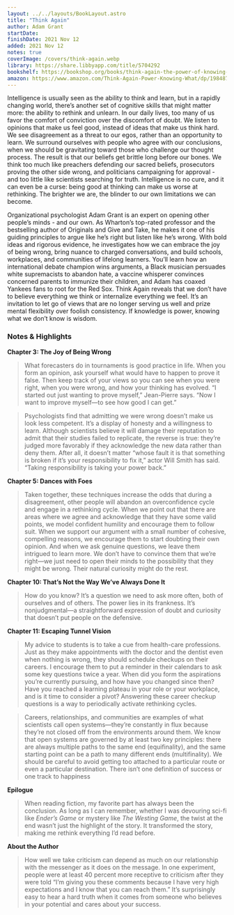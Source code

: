 ```yaml
---
layout: ../../layouts/BookLayout.astro
title: "Think Again"
author: Adam Grant
startDate:
finishDate: 2021 Nov 12
added: 2021 Nov 12
notes: true
coverImage: /covers/think-again.webp
library: https://share.libbyapp.com/title/5704292
bookshelf: https://bookshop.org/books/think-again-the-power-of-knowing-what-you-don-t-know-9781984878106/9781984878106
amazon: https://www.amazon.com/Think-Again-Power-Knowing-What/dp/1984878107/
---
```


Intelligence is usually seen as the ability to think and learn, but in a rapidly changing world, there’s another set of cognitive skills that might matter more: the ability to rethink and unlearn. In our daily lives, too many of us favor the comfort of conviction over the discomfort of doubt. We listen to opinions that make us feel good, instead of ideas that make us think hard. We see disagreement as a threat to our egos, rather than an opportunity to learn. We surround ourselves with people who agree with our conclusions, when we should be gravitating toward those who challenge our thought process. The result is that our beliefs get brittle long before our bones. We think too much like preachers defending our sacred beliefs, prosecutors proving the other side wrong, and politicians campaigning for approval - and too little like scientists searching for truth. Intelligence is no cure, and it can even be a curse: being good at thinking can make us worse at rethinking. The brighter we are, the blinder to our own limitations we can become.

Organizational psychologist Adam Grant is an expert on opening other people’s minds - and our own. As Wharton’s top-rated professor and the bestselling author of Originals and Give and Take, he makes it one of his guiding principles to argue like he’s right but listen like he’s wrong. With bold ideas and rigorous evidence, he investigates how we can embrace the joy of being wrong, bring nuance to charged conversations, and build schools, workplaces, and communities of lifelong learners. You’ll learn how an international debate champion wins arguments, a Black musician persuades white supremacists to abandon hate, a vaccine whisperer convinces concerned parents to immunize their children, and Adam has coaxed Yankees fans to root for the Red Sox. Think Again reveals that we don’t have to believe everything we think or internalize everything we feel. It’s an invitation to let go of views that are no longer serving us well and prize mental flexibility over foolish consistency. If knowledge is power, knowing what we don’t know is wisdom.

### Notes & Highlights
**Chapter 3: The Joy of Being Wrong**
> What forecasters do in tournaments is good practice in life. When you form an opinion, ask yourself what would have to happen to prove it false. Then keep track of your views so you can see when you were right, when you were wrong, and how your thinking has evolved. “I started out just wanting to prove myself,” Jean-Pierre says. “Now I want to improve myself—to see how good I can get.”

> Psychologists find that admitting we were wrong doesn’t make us look less competent. It’s a display of honesty and a willingness to learn. Although scientists believe it will damage their reputation to admit that their studies failed to replicate, the reverse is true: they’re judged more favorably if they acknowledge the new data rather than deny them. After all, it doesn’t matter “whose fault it is that something is broken if it’s your responsibility to fix it,” actor Will Smith has said. “Taking responsibility is taking your power back.”

**Chapter 5: Dances with Foes**
> Taken together, these techniques increase the odds that during a disagreement, other people will abandon an overconfidence cycle and engage in a rethinking cycle. When we point out that there are areas where we agree and acknowledge that they have some valid points, we model confident humility and encourage them to follow suit. When we support our argument with a small number of cohesive, compelling reasons, we encourage them to start doubting their own opinion. And when we ask genuine questions, we leave them intrigued to learn more. We don’t have to convince them that we’re right—we just need to open their minds to the possibility that they might be wrong. Their natural curiosity might do the rest.

**Chapter 10: That’s Not the Way We’ve Always Done It**
> How do you know? It’s a question we need to ask more often, both of ourselves and of others. The power lies in its frankness. It’s nonjudgmental—a straightforward expression of doubt and curiosity that doesn’t put people on the defensive.

**Chapter 11: Escaping Tunnel Vision**
> My advice to students is to take a cue from health-care professions. Just as they make appointments with the doctor and the dentist even when nothing is wrong, they should schedule checkups on their careers. I encourage them to put a reminder in their calendars to ask some key questions twice a year. When did you form the aspirations you’re currently pursuing, and how have you changed since then? Have you reached a learning plateau in your role or your workplace, and is it time to consider a pivot? Answering these career checkup questions is a way to periodically activate rethinking cycles.

> Careers, relationships, and communities are examples of what scientists call open systems—they’re constantly in flux because they’re not closed off from the environments around them. We know that open systems are governed by at least two key principles: there are always multiple paths to the same end (equifinality), and the same starting point can be a path to many different ends (multifinality). We should be careful to avoid getting too attached to a particular route or even a particular destination. There isn’t one definition of success or one track to happiness

**Epilogue**
> When reading fiction, my favorite part has always been the conclusion. As long as I can remember, whether I was devouring sci-fi like *Ender’s Game* or mystery like *The Westing Game*, the twist at the end wasn’t just the highlight of the story. It transformed the story, making me rethink everything I’d read before.

**About the Author**
> How well we take criticism can depend as much on our relationship with the messenger as it does on the message. In one experiment, people were at least 40 percent more receptive to criticism after they were told “I’m giving you these comments because I have very high expectations and I know that you can reach them.” It’s surprisingly easy to hear a hard truth when it comes from someone who believes in your potential and cares about your success.  
